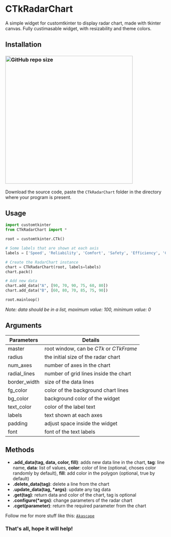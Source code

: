 # CTkRadarChart
A simple widget for customtkinter to display radar chart, made with tkinter canvas. Fully custimasable widget, with resizability and theme colors.

## Installation
### [<img alt="GitHub repo size" src="https://img.shields.io/github/repo-size/Akascape/CTkRadarChart?&color=white&label=Download%20Source%20Code&logo=Python&logoColor=yellow&style=for-the-badge"  width="400">](https://github.com/Akascape/CTkRadarChart/archive/refs/heads/main.zip)

Download the source code, paste the `CTkRadarChart` folder in the directory where your program is present.

## Usage
```python
import customtkinter
from CTkRadarChart import *

root = customtkinter.CTk()

# Some labels that are shown at each axis
labels = ['Speed', 'Reliability', 'Comfort', 'Safety', 'Efficiency', 'Capacity']

# Create the RadarChart instance
chart = CTkRadarChart(root, labels=labels)
chart.pack()

# Add new data
chart.add_data("A", [90, 70, 90, 75, 60, 80])
chart.add_data("B", [60, 80, 70, 85, 75, 90])

root.mainloop()
```

_Note: data should be in a list, maximum value: 100, minimum value: 0_

## Arguments
| Parameters | Details |
|--------|----------|
| master	| root window, can be _CTk_ or _CTkFrame_|
| radius | the initial size of the radar chart |
| num_axes | number of axes in the chart |
| radial_lines | number of grid lines inside the chart |
| border_width | size of the data lines |
| fg_color | color of the background chart lines |
| bg_color | background color of the widget |
| text_color | color of the label text |
| labels | text shown at each axes |
| padding | adjust space inside the widget |
| font | font of the text labels |

## Methods
- **.add_data(tag, data, color, fill)**: adds new data line in the chart, **tag**: line name, **data**: list of values, **color**: color of line (optional, choses color randomly by default), **fill**: add color in the polygon (optional, true by default)
- **.delete_data(tag)**: delete a line from the chart
- **.update_data(tag, *args)**: update any tag data
- **.get(tag)**: return data and color of the chart, tag is optional
- **.configure(*args)**: change parameters of the radar chart
- **.cget(parameter)**: return the required parameter from the chart

Follow me for more stuff like this: [`Akascape`](https://github.com/Akascape/)
### That's all, hope it will help!
